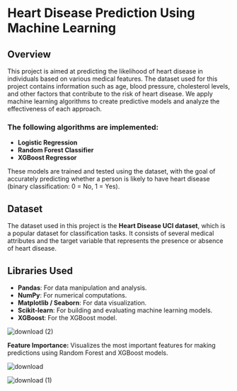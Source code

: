 # Heart Disease Prediction Using Machine Learning

## Overview
This project is aimed at predicting the likelihood of heart disease in individuals based on various medical features. The dataset used for this project contains information such as age, blood pressure, cholesterol levels, and other factors that contribute to the risk of heart disease. We apply machine learning algorithms to create predictive models and analyze the effectiveness of each approach.

### The following algorithms are implemented:
- **Logistic Regression**
- **Random Forest Classifier**
- **XGBoost Regressor**

These models are trained and tested using the dataset, with the goal of accurately predicting whether a person is likely to have heart disease (binary classification: 0 = No, 1 = Yes).

## Dataset
The dataset used in this project is the **Heart Disease UCI dataset**, which is a popular dataset for classification tasks. It consists of several medical attributes and the target variable that represents the presence or absence of heart disease.

## Libraries Used
- **Pandas**: For data manipulation and analysis.
- **NumPy**: For numerical computations.
- **Matplotlib / Seaborn**: For data visualization.
- **Scikit-learn**: For building and evaluating machine learning models.
- **XGBoost**: For the XGBoost model.

![download (2)](https://github.com/user-attachments/assets/62136119-937e-49d7-92a0-bc3373b83d74)

**Feature Importance:** 
  Visualizes the most important features for making predictions using Random Forest and XGBoost models.
  
![download](https://github.com/user-attachments/assets/95bc7552-416f-4c4e-9fc3-37d990fc948b)

![download (1)](https://github.com/user-attachments/assets/eb302bb8-9cc3-4964-b6f3-5e50b086e493)



